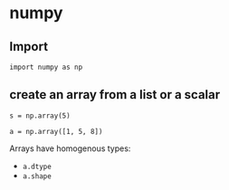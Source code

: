 # numpy

## Import
```
import numpy as np
```

## create an array from a list or a scalar
```
s = np.array(5)

a = np.array([1, 5, 8])
```

Arrays have homogenous types:
- `a.dtype`
- `a.shape`

